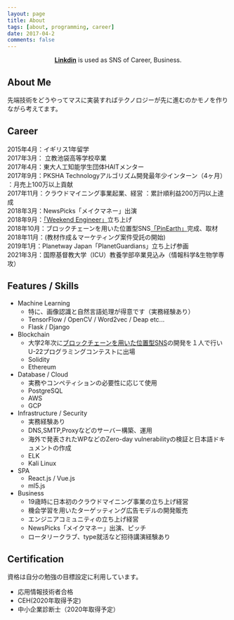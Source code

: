 ```yaml
---
layout: page
title: About 
tags: [about, programming, career]
date: 2017-04-2
comments: false
---
```

    
<center>
<a href="www.linkedin.com/in/ahpjop"><b>Linkdin</b></a> is used as SNS of Career, Business.
</center>
  

## About Me
先端技術をどうやってマスに実装すればテクノロジーが先に進むのかモノを作りながら考えてます。  

## Career
  
2015年4月：イギリス1年留学  
2017年3月： 立教池袋高等学校卒業  
2017年4月：東大人工知能学生団体HAITメンター  
2017年9月：PKSHA Technologyアルゴリズム開発最年少インターン（4ヶ月） ：月売上100万以上貢献  
2017年11月：クラウドマイニング事業起業、経営 ：累計順利益200万円以上達成  
2018年3月：NewsPicks「メイクマネー」出演  
2018年9月：[「Weekend Engineer」]( https://seven0525.github.io/we/)立ち上げ  
2018年10月：ブロックチェーンを用いた位置型SNS[「PinEarth」](https://github.com/seven0525/pinearth)完成、取材  
2018年11月：(教材作成＆マーケティング案件受託の開始)　　  
2019年1月：Planetway Japan「PlanetGuardians」立ち上げ参画    
2021年3月：国際基督教大学（ICU）教養学部卒業見込み（情報科学&生物学専攻）    


## Features / Skills
* Machine Learning
	* 特に、画像認識と自然言語処理が得意です（実務経験あり）
	* TensorFlow / OpenCV / Word2vec / Deap etc...
	* Flask  /  Django
* Blockchain
	* 大学2年次に[ブロックチェーンを用いた位置型SNS](https://github.com/seven0525/pinearth)の開発を１人で行いU-22プログラミングコンテストに出場
	* Solidity
	* Ethereum
* Database / Cloud
	* 実務やコンペティションの必要性に応じて使用
	* PostgreSQL
	* AWS
	* GCP
* Infrastructure / Security
	* 実務経験あり
	* DNS,SMTP,Proxyなどのサーバー構築、運用
	* 海外で発表されたWPなどのZero-day vulnerabilityの検証と日本語ドキュメントの作成
	* ELK
	* Kali Linux
* SPA
	* React.js / Vue.js
	* ml5.js
* Business
	* 19歳時に日本初のクラウドマイニング事業の立ち上げ経営
	* 機会学習を用いたターゲッティング広告モデルの開発販売
	* エンジニアコミュニティの立ち上げ経営
	* NewsPicks「メイクマネー」出演、ピッチ
	* ロータリークラブ、type就活など招待講演経験あり
	



## Certification
資格は自分の勉強の目標設定に利用しています。  

* 応用情報技術者合格
* CEH(2020年取得予定)
* 中小企業診断士（2020年取得予定）

   


   	  

